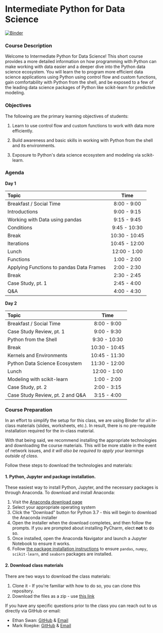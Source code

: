 # Intermediate Python for Data Science
[![Binder](https://mybinder.org/badge_logo.svg)](https://mybinder.org/v2/gh/uc-python/intermediate-python-datasci/master)

### Course Description

Welcome to Intermediate Python for Data Science! This short course provides a more detailed information on how programming with Python can make working with data easier and a deeper dive into the Python data science ecosystem. You will learn the to program more efficient data science applications using Python using control flow and custom functions, gain comfortability with Python from the shell, and be exposed to a few of the leading data science packages of Python like scikit-learn for predictive modeling.

### Objectives

The following are the primary learning objectives of students:

1. Learn to use control flow and custom functions to work with data more efficiently.

2. Build awareness and basic skills in working with Python from the shell and its environments.

3. Exposure to Python's data science ecosystem and modeling via scikit-learn.


### Agenda

**Day 1**

| Topic                                                                          |     Time      |
| :----------------------------------------------------------------------------- | :-----------: |
| Breakfast / Social Time                                                        |  8:00 - 9:00  |
| Introductions                                                                  |  9:00 - 9:15  |
| Working with Data using pandas                                                 |  9:15 - 9:45  |
| Conditions                                                                     |  9:45 - 10:30 |
| Break                                                                          | 10:30 - 10:45 |
| Iterations                                                                     | 10:45 - 12:00 |
| Lunch                                                                          | 12:00 - 1:00  |
| Functions                                                                      |  1:00 - 2:00  |
| Applying Functions to pandas Data Frames                                       |  2:00 - 2:30  |
| Break                                                                          |  2:30 - 2:45  |
| Case Study, pt. 1                                                              |  2:45 - 4:00  |
| Q\&A                                                                           |  4:00 - 4:30  | 

**Day 2**

| Topic                                                                          |     Time      |
| :----------------------------------------------------------------------------- | :-----------: |
| Breakfast / Social Time                                                        |  8:00 - 9:00  |
| Case Study Review, pt. 1                                                       |  9:00 - 9:30  |
| Python from the Shell                                                          |  9:30 - 10:30 |
| Break                                                                          | 10:30 - 10:45 |
| Kernels and Environments                                                       | 10:45 - 11:30 |
| Python Data Science Ecosystem                                                  | 11:30 - 12:00 |
| Lunch                                                                          | 12:00 - 1:00  |
| Modeling with scikit-learn                                                     |  1:00 - 2:00  |
| Case Study, pt. 2                                                              |  2:00 - 3:15  |
| Case Study Review, pt. 2 and Q\&A                                              |  3:15 - 4:00  |

### Course Preparation

In an effort to simplify the setup for this class, we are using Binder for all in-class materials (slides, worksheets, etc.). In result, there is no pre-requisite installation required for the in-class material.

With that being said, we recommend installing the appropriate technologies and downloading the course materials. This will be more stable in the event of network issues, and *it will also be required to apply your learnings outside of class*.

Follow these steps to download the technologies and materials:

#### 1. Python, Jupyter and package installation.

These easiest way to install Python, Jupyter, and the necessary packages is through Anaconda. To download and install Anaconda:

1. Visit the [Anaconda download page](https://www.anaconda.com/distribution/)
2. Select your appropriate operating system
3. Click the "Download" button for Python 3.7 - this will begin to download the Anaconda installer
4. Open the installer when the download completes, and then follow the prompts. If you are prompted about installing PyCharm, elect **not** to do so.
5. Once installed, open the Anaconda Navigator and launch a Jupyter Notebook to ensure it works.
6. Follow [the package installation instructions](https://docs.anaconda.com/anaconda/navigator/tutorials/manage-packages/#installing-a-package) to ensure `pandas`, `numpy`, `scikit-learn`, and `seaborn` packages are installed.

#### 2. Download class materials

There are two ways to download the class materials:

1. Clone it - If you're familiar with how to do so, you can clone this repository.
2. Download the files as a zip - use [this link](https://github.com/uc-python/intermediate-python-datasci/archive/master.zip)

If you have any specific questions prior to the class you can reach out to us directly via GitHub or email:

  * Ethan Swan: [GitHub](https://www.github.com/eswan18) & [Email](mailto:ethanpswan@gmail.com)
  * Mark Roepke: [GitHub](https://www.github.com/markroepke) & [Email](mailto:mroepke5@gmail.com)
